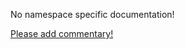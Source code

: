 No namespace specific documentation!

[Please add commentary!](https://github.com/arrdem/grimoire/edit/master/_includes/1.4.0/clojure.test/index.md)

